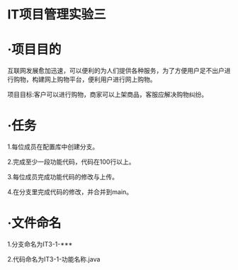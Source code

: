 # IT项目管理实验三

#  ·项目目的
互联网发展愈加迅速，可以便利的为人们提供各种服务，为了方便用户足不出户进行购物，构建网上购物平台，便利用户进行网上购物。

项目目标:客户可以进行购物，商家可以上架商品，客服应解决购物纠纷。

# ·任务
1.每位成员在配置库中创建分支。

2.完成至少一段功能代码，代码在100行以上。

3.每位成员完成功能代码的修改与上传。

4.在分支里完成代码的修改，并合并到main。


# ·文件命名
1.分支命名为IT3-1-***

2.代码命名为IT3-1-功能名称.java

